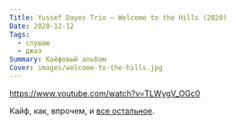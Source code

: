 ```yaml
---
Title: Yussef Dayes Trio — Welcome to the Hills (2020)
Date: 2020-12-12
Tags:
  - слушаю
  - джаз
Summary: Кайфовый альбом
Cover: images/welcome-to-the-hills.jpg
---
```


https://www.youtube.com/watch?v=TLWygV_OGc0

Кайф, как, впрочем, и [все остальное](https://youtu.be/TLWygV_OGc0).
